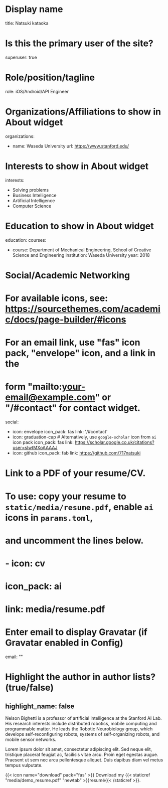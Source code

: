 # Display name

title: Natsuki kataoka

# Is this the primary user of the site?

superuser: true

# Role/position/tagline

role: iOS/Android/API Engineer

# Organizations/Affiliations to show in About widget

organizations:

- name: Waseda University
  url: https://www.stanford.edu/



# Interests to show in About widget

interests:

- Solving problems
- Business Intelligence
- Artificial Intelligence
- Computer Science

# Education to show in About widget

education:
  courses:

  - course: Department of Mechanical Engineering, School of Creative Science and Engineering
    institution: Waseda University
    year: 2018

# Social/Academic Networking

# For available icons, see: https://sourcethemes.com/academic/docs/page-builder/#icons

#   For an email link, use "fas" icon pack, "envelope" icon, and a link in the

#   form "mailto:your-email@example.com" or "/#contact" for contact widget.

social:

- icon: envelope
  icon_pack: fas
  link: '/#contact'
- icon: graduation-cap  # Alternatively, use `google-scholar` icon from `ai` icon pack
  icon_pack: fas
  link: https://scholar.google.co.uk/citations?user=sIwtMXoAAAAJ
- icon: github
  icon_pack: fab
  link: https://github.com/717natsuki

# Link to a PDF of your resume/CV.

# To use: copy your resume to `static/media/resume.pdf`, enable `ai` icons in `params.toml`, 

# and uncomment the lines below.

# - icon: cv

#   icon_pack: ai

#   link: media/resume.pdf

# Enter email to display Gravatar (if Gravatar enabled in Config)

email: ""

# Highlight the author in author lists? (true/false)

highlight_name: false
---

Nelson Bighetti is a professor of artificial intelligence at the Stanford AI Lab. His research interests include distributed robotics, mobile computing and programmable matter. He leads the Robotic Neurobiology group, which develops self-reconfiguring robots, systems of self-organizing robots, and mobile sensor networks.

Lorem ipsum dolor sit amet, consectetur adipiscing elit. Sed neque elit, tristique placerat feugiat ac, facilisis vitae arcu. Proin eget egestas augue. Praesent ut sem nec arcu pellentesque aliquet. Duis dapibus diam vel metus tempus vulputate.

{{< icon name="download" pack="fas" >}} Download my {{< staticref "media/demo_resume.pdf" "newtab" >}}resumé{{< /staticref >}}.
